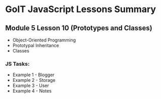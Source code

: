 # GoIT JavaScript Lessons Summary

## Module 5 Lesson 10 (Prototypes and Classes)

-   Object-Oriented Programming
-   Prototypal Inheritance
-   Classes

### JS Tasks:

-   Example 1 - Blogger
-   Example 2 - Storagе
-   Example 3 - User
-   Example 4 - Notes
